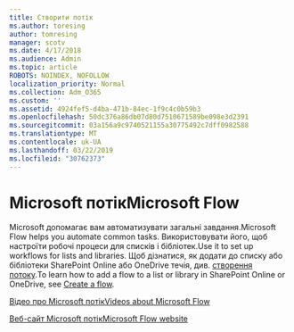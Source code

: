 ```yaml
---
title: Створити потік
ms.author: toresing
author: tomresing
manager: scotv
ms.date: 4/17/2018
ms.audience: Admin
ms.topic: article
ROBOTS: NOINDEX, NOFOLLOW
localization_priority: Normal
ms.collection: Adm_O365
ms.custom: ''
ms.assetid: 4924fef5-d4ba-471b-84ec-1f9c4c0b59b3
ms.openlocfilehash: 50dc376a86db07d80d7510671589be098e3d2391
ms.sourcegitcommit: 03a156a9c9740521155a30775492c7dff0982588
ms.translationtype: MT
ms.contentlocale: uk-UA
ms.lasthandoff: 03/22/2019
ms.locfileid: "30762373"
---
```

# <a name="microsoft-flow"></a><span data-ttu-id="eb1aa-102">Microsoft потік</span><span class="sxs-lookup"><span data-stu-id="eb1aa-102">Microsoft Flow</span></span>

<span data-ttu-id="eb1aa-103">Microsoft допомагає вам автоматизувати загальні завдання.</span><span class="sxs-lookup"><span data-stu-id="eb1aa-103">Microsoft Flow helps you automate common tasks.</span></span> <span data-ttu-id="eb1aa-104">Використовувати його, щоб настроїти робочі процеси для списків і бібліотек.</span><span class="sxs-lookup"><span data-stu-id="eb1aa-104">Use it to set up workflows for lists and libraries.</span></span> <span data-ttu-id="eb1aa-105">Щоб дізнатися, як додати до списку або бібліотеки SharePoint Online або OneDrive течія, див. [створення потоку](https://go.microsoft.com/fwlink/?linkid=869408).</span><span class="sxs-lookup"><span data-stu-id="eb1aa-105">To learn how to add a flow to a list or library in SharePoint Online or OneDrive, see [Create a flow](https://go.microsoft.com/fwlink/?linkid=869408).</span></span>
  
[<span data-ttu-id="eb1aa-106">Відео про Microsoft потік</span><span class="sxs-lookup"><span data-stu-id="eb1aa-106">Videos about Microsoft Flow</span></span>](https://go.microsoft.com/fwlink/?linkid=864641)
  
[<span data-ttu-id="eb1aa-107">Веб-сайт Microsoft потік</span><span class="sxs-lookup"><span data-stu-id="eb1aa-107">Microsoft Flow website</span></span>](https://go.microsoft.com/fwlink/?linkid=864642)
  

